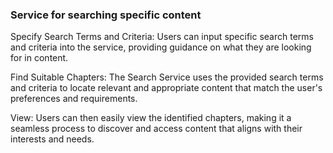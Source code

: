 ### Service for searching specific content

Specify Search Terms and Criteria: Users can input specific search terms and criteria into the service, providing guidance on what they are looking for in content.

Find Suitable Chapters: The Search Service uses the provided search terms and criteria to locate relevant and appropriate content that match the user's preferences and requirements.

View: Users can then easily view the identified chapters, making it a seamless process to discover and access content that aligns with their interests and needs.
